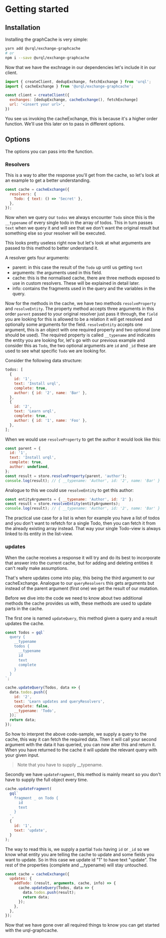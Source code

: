 # Getting started

## Installation

Installing the graphCache is very simple:

```bash
yarn add @urql/exchange-graphcache
# or
npm i --save @urql/exchange-graphcache
```

Now that we have the exchnage in our dependencies
let's include it in our client.

```js
import { createClient, dedupExchange, fetchExchange } from 'urql';
import { cacheExchange } from '@urql/exchange-graphcache';

const client = createClient({
  exchanges: [dedupExchange, cacheExchange(), fetchExchange]
  url: '<insert your url>',
})
```

You see us invoking the cacheExchange, this is because
it's a higher order function. We'll use this later on
to pass in different options.

## Options

The options you can pass into the function.

### Resolvers

This is a way to alter the response you'll get from the cache,
so let's look at an example to get a better understanding.

```js
const cache = cacheExchange({
  resolvers: {
    Todo: { text: () => 'Secret' },
  },
});
```

Now when we query our `todos` we always encounter `Todo` since
this is the `__typename` of every single todo in the array of todos.
This in turn passes `text` when we query it and will see that we don't
want the original result but something else so your resolver will be
executed.

This looks pretty useless right now but let's look at what arguments
are passed to this method to better understand it.

A resolver gets four arguments:

- parent: in this case the result of the `Todo` up until us getting `text`
- arguments: the arguments used in this field.
- cache: this is the normalised cache, there are three methods exposed to use
  in custom resolvers. These will be explained in detail later.
- info: contains the fragments used in the query and the variables in the query.

Now for the methods in the cache, we have two methods `resolveProperty` and
`resolveEntity`. The property method accepts three arguments in this order
`parent` passed to your original resolver just pass it through, the `field`
you are looking for this is allowed to be a relation it will get resolved and
optionally some arguments for the field.
`resolveEntity` accepts one argument, this is an object with one required property
and two optional (one should be used). The required property is called `__typename`
and indicates the entity you are looking for, let's go with our previous example and
consider this as `Todo`, the two optional arguments are `id` and `_id` these are used
to see what specific `Todo` we are looking for.

Consider the following data structure:

```js
todos: [
  {
    id: '1',
    text: 'Install urql',
    complete: true,
    author: { id: '2', name: 'Bar' },
  },
  {
    id: '2',
    text: 'Learn urql',
    complete: true,
    author: { id: '1', name: 'Foo' },
  },
];
```

When we would use `resolveProperty` to get the author it would look like this:

```js
const parent = {
  id: '1',
  text: 'Install urql',
  complete: true,
  author: undefined,
};
const result = store.resolveProperty(parent, 'author');
console.log(result); // { __typename: 'Author', id: '2', name: 'Bar' }
```

Analogue to this we could use `resolveEntity` to get this author:

```js
const entityArguments = { __typename: 'Author', id: '2' };
const result = store.resolveEntity(entityArguments);
console.log(result); // { __typename: 'Author', id: '2', name: 'Bar' }
```

The practical use case for a list is when for example you have a list
of todos and you don't want to refetch for a single Todo, then you
can fetch it from the already existing array instead. That way
your single Todo-view is always linked to its entity in the list-view.

### updates

When the cache receives a response it will try and do its best to
incorporate that answer into the current cache, but for adding and
deleting entities it can't really make assumptions.

That's where updates come into play, this being the third argument
to our cacheExchange. Analogue to our `queryResolvers` this gets
arguments but instead of the parent argument (first one) we get the
result of our mutation.

Before we dive into the code we need to know about two additional methods
the cache provides us with, these methods are used to update parts in the cache.

The first one is named `updateQuery`, this method given a query and a result updates
the cache.

```js
const Todos = gql`
  query {
    __typename
    todos {
      __typename
      id
      text
      complete
    }
  }
`;

cache.updateQuery(Todos, data => {
  data.todos.push({
    id: '2',
    text: 'Learn updates and queryResolvers',
    complete: false,
    __typename: 'Todo',
  });
  return data;
});
```

So how to interpret the above code-sample, we supply a query
to the cache, this way it can fetch the required data. Then it
will call your second argument with the data it has queried, you
can now alter this and return it. When you have returned to the
cache it will update the relevant query with your given input.

> Note that you have to supply \_\_typename.

Secondly we have `updateFragment`, this method is mainly meant so
you don't have to supply the full object every time.

```js
cache.updateFragment(
  gql`
    fragment _ on Todo {
      id
      text
    }
  `,
  {
    id: '1',
    text: 'update',
  }
);
```

The way to read this is, we supply a partial `Todo` having `id` or `_id`
so we know what entity you are telling the cache to update and some fields
you want to update. So in this case we update id "1" to have text "update".
The rest of the properties (complete and \_\_typename) will stay untouched.

```js
const cache = cacheExchange({
  updates: {
    addTodo: (result, arguments, cache, info) => {
      cache.updateQuery(Todos, data => {
        data.todos.push(result);
        return data;
      });
    },
  },
});
```

Now that we have gone over all required things to know you can get started
with the urql-graphcache.
